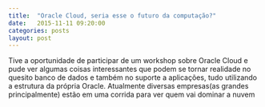 ```yaml
---
title:  "Oracle Cloud, seria esse o futuro da computação?"
date:   2015-11-11 09:20:00
categories: posts
layout: post
---
```


Tive a oportunidade de participar de um workshop sobre Oracle Cloud e pude ver algumas coisas interessantes que podem se tornar realidade no quesito banco de dados e também no suporte a aplicações, tudo utilizando a estrutura da própria Oracle.
Atualmente diversas empresas(as grandes principalmente) estão em uma corrida para ver quem vai dominar a nuvem
